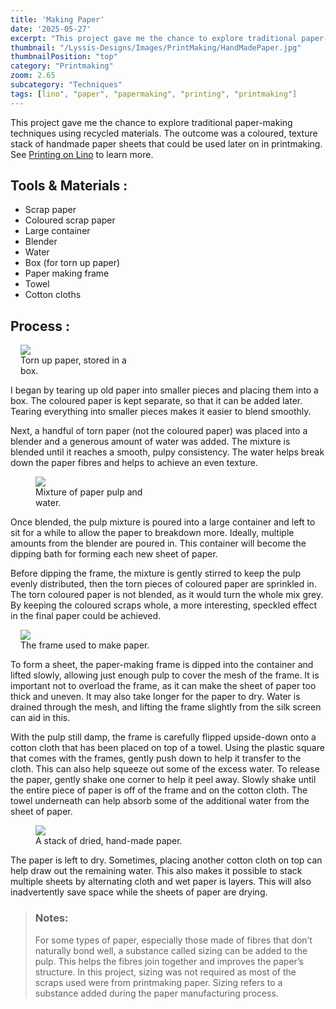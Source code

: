 ```yaml
---
title: 'Making Paper'
date: '2025-05-27'
excerpt: "This project gave me the chance to explore traditional paper-making techniques..."
thumbnail: "/Lyssis-Designs/Images/PrintMaking/HandMadePaper.jpg"
thumbnailPosition: "top"
category: "Printmaking"
zoom: 2.65
subcategory: "Techniques"
tags: [lino", "paper", "papermaking", "printing", "printmaking"]
---
```


This project gave me the chance to explore traditional paper-making techniques using recycled materials. The outcome was a coloured, texture stack of handmade paper sheets that could be used later on in printmaking. See [Printing on Lino](#/blog/Printmaking/Printmaking-Techniques/Printing-on-Lino-Using-Rollers) to learn more.

## Tools & Materials :
-	Scrap paper
-	Coloured scrap paper
-	Large container
-	Blender
-	Water
-	Box (for torn up paper)
-	Paper making frame
-	Towel
-	Cotton cloths

## Process :

<div class="clearfix">
<figure class="flex-right" style="max-width: 12rem; margin-left: 1rem;">
  <img src="/Lyssis-Designs/Images/PrintMaking/TornPaper.jpg">
  <figcaption>Torn up paper, stored in a box.</figcaption>
</figure>

I began by tearing up old paper into smaller pieces and placing them into a box. The coloured paper is kept separate, so that it can be added later. Tearing everything into smaller pieces makes it easier to blend smoothly.

Next, a handful of torn paper (not the coloured paper) was placed into a blender and a generous amount of water was added. The mixture is blended until it reaches a smooth, pulpy consistency. The water helps break down the paper fibres and helps to achieve an even texture.
</div>

<div class="clearfix">
<figure class="flex-left" style="width: 12rem;">
    <img src="/Lyssis-Designs/Images/PrintMaking/PaperAndWater.jpg">
    <figcaption>Mixture of paper pulp and water.</figcaption>
</figure>

Once blended, the pulp mixture is poured into a large container and left to sit for a while to allow the paper to breakdown more. Ideally, multiple amounts from the blender are poured in. This container will become the dipping bath for forming each new sheet of paper.

Before dipping the frame, the mixture is gently stirred to keep the pulp evenly distributed, then the torn pieces of coloured paper are sprinkled in. The torn coloured paper is not blended, as it would turn the whole mix grey. By keeping the coloured scraps whole, a more interesting, speckled effect in the final paper could be achieved.
</div>

<div class="clearfix">
<figure class="flex-right" style="max-width: 15rem; margin-left: 1rem;">
  <img src="/Lyssis-Designs/Images/PrintMaking/FrameForPaperMaking.jpg">
  <figcaption>The frame used to make paper.</figcaption>
</figure>

To form a sheet, the paper-making frame is dipped into the container and lifted slowly, allowing just enough pulp to cover the mesh of the frame. It is important not to overload the frame, as it can make the sheet of paper too thick and uneven. It may also take longer for the paper to dry. Water is drained through the mesh, and lifting the frame slightly from the silk screen can aid in this.

With the pulp still damp, the frame is carefully flipped upside-down onto a cotton cloth that has been placed on top of a towel. Using the plastic square that comes with the frames, gently push down to help it transfer to the cloth. This can also help squeeze out some of the excess water. To release the paper, gently shake one corner to help it peel away. Slowly shake until the entire piece of paper is off of the frame and on the cotton cloth. The towel underneath can help absorb some of the additional water from the sheet of paper.
</div>

<div class="clearfix">
<figure class="flex-left" style="width: 20rem;">
    <img src="/Lyssis-Designs/Images/PrintMaking/HandMadePaper.jpg">
    <figcaption>A stack of dried, hand-made paper.</figcaption>
</figure>
The paper is left to dry. Sometimes, placing another cotton cloth on top can help draw out the remaining water. This also makes it possible to stack multiple sheets by alternating cloth and wet paper is layers. This will also inadvertently save space while the sheets of paper are drying.
</div>

> ### Notes:
> For some types of paper, especially those made of fibres that don’t naturally bond well, a substance called sizing can be added to the pulp. This helps the fibres join together and improves the paper’s structure. In this project, sizing was not required as most of the scraps used were from printmaking paper. Sizing refers to a substance added during the paper manufacturing process.